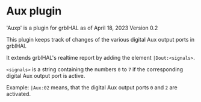 # Aux plugin

'Auxp' is a plugin for grblHAL as of April 18, 2023 Version 0.2

This plugin keeps track of changes of the various digital Aux output ports in grblHAl. 

It extends grblHAL's realtime report by adding the element `|Dout:<signals>`.

`<signals>` is a string containing the numbers `0` to `7` if the corresponding digital Aux output port is active.

Example: `|Aux:02` means, that the digital Aux output ports `0` and `2` are activated.
